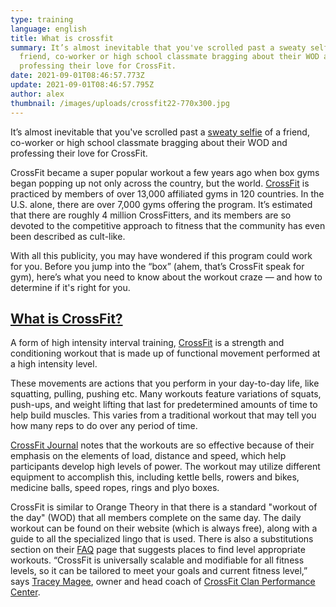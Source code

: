```yaml
---
type: training
language: english
title: What is crossfit
summary: It’s almost inevitable that you've scrolled past a sweaty selfie of a
  friend, co-worker or high school classmate bragging about their WOD and
  professing their love for CrossFit.
date: 2021-09-01T08:46:57.773Z
update: 2021-09-01T08:46:57.795Z
author: alex
thumbnail: /images/uploads/crossfit22-770x300.jpg
---
```

<!--StartFragment-->

It’s almost inevitable that you've scrolled past a [sweaty selfie](https://www.nbcnews.com/better/pop-culture/how-use-workout-selfie-fuel-your-fitness-goals-ncna921086) of a friend, co-worker or high school classmate bragging about their WOD and professing their love for CrossFit.

CrossFit became a super popular workout a few years ago when box gyms began popping up not only across the country, but the world. [CrossFit](https://www.athleticbusiness.com/) is practiced by members of over 13,000 affiliated gyms in 120 countries. In the U.S. alone, there are over 7,000 gyms offering the program. It’s estimated that there are roughly 4 million CrossFitters, and its members are so devoted to the competitive approach to fitness that the community has even been described as cult-like.

With all this publicity, you may have wondered if this program could work for you. Before you jump into the “box” (ahem, that’s CrossFit speak for gym), here’s what you need to know about the workout craze — and how to determine if it's right for you.

## [What is CrossFit?](https://www.nbcnews.com/better/lifestyle/what-crossfit-it-right-you-here-s-what-you-need-ncna1070886#anchor-WhatisCrossFit)

A form of high intensity interval training, [CrossFit](https://www.ncbi.nlm.nih.gov/pmc/articles/PMC5826907/) is a strength and conditioning workout that is made up of functional movement performed at a high intensity level.

These movements are actions that you perform in your day-to-day life, like squatting, pulling, pushing etc. Many workouts feature variations of squats, push-ups, and weight lifting that last for predetermined amounts of time to help build muscles. This varies from a traditional workout that may tell you how many reps to do over any period of time.

[CrossFit Journal](http://library.crossfit.com/free/pdf/CFJ_56-07_Understanding.pdf) notes that the workouts are so effective because of their emphasis on the elements of load, distance and speed, which help participants develop high levels of power. The workout may utilize different equipment to accomplish this, including kettle bells, rowers and bikes, medicine balls, speed ropes, rings and plyo boxes.

CrossFit is similar to Orange Theory in that there is a standard "workout of the day" (WOD) that all members complete on the same day. The daily workout can be found on their website (which is always free), along with a guide to all the specialized lingo that is used. There is also a substitutions section on their [FAQ](https://www.crossfit.com/cf/faq?q=wod) page that suggests places to find level appropriate workouts. “CrossFit is universally scalable and modifiable for all fitness levels, so it can be tailored to meet your goals and current fitness level,” says [Tracey Magee](https://games.crossfit.com/athlete/7686), owner and head coach of [CrossFit Clan Performance Center](https://www.crossfitclanperformancecenter.com/tracey-magee).

<!--EndFragment-->